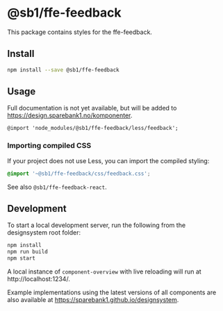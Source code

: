 # @sb1/ffe-feedback

This package contains styles for the ffe-feedback.

## Install

```bash
npm install --save @sb1/ffe-feedback
```

## Usage

Full documentation is not yet available, but will be added to https://design.sparebank1.no/komponenter.

```less
@import 'node_modules/@sb1/ffe-feedback/less/feedback';
```

### Importing compiled CSS

If your project does not use Less, you can import the compiled styling:

```css
@import '~@sb1/ffe-feedback/css/feedback.css';
```

See also `@sb1/ffe-feedback-react`.

## Development

To start a local development server, run the following from the designsystem root folder:

```bash
npm install
npm run build
npm start
```

A local instance of `component-overview` with live reloading will run at http://localhost:1234/.

Example implementations using the latest versions of all components are also available at https://sparebank1.github.io/designsystem.

